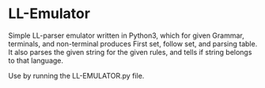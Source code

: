 # LL-Emulator
Simple LL-parser emulator written in Python3, which for given Grammar, terminals, and non-terminal produces First set, follow set, and parsing table. It also parses the given string for the given rules, and tells if string belongs to that language. 

Use by running the LL-EMULATOR.py file.

